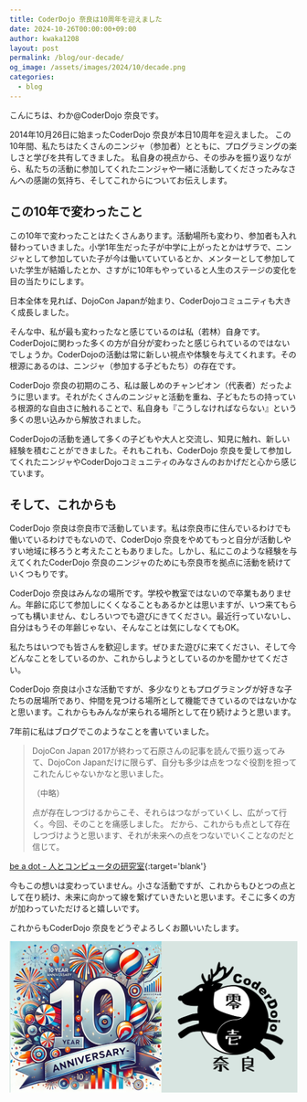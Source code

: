 ```yaml
---
title: CoderDojo 奈良は10周年を迎えました
date: 2024-10-26T00:00:00+09:00
author: kwaka1208
layout: post
permalink: /blog/our-decade/
og_image: /assets/images/2024/10/decade.png
categories:
  - blog
---
```

こんにちは、わか@CoderDojo 奈良です。

2014年10月26日に始まったCoderDojo 奈良が本日10周年を迎えました。
この10年間、私たちはたくさんのニンジャ（参加者）とともに、プログラミングの楽しさと学びを共有してきました。
私自身の視点から、その歩みを振り返りながら、私たちの活動に参加してくれたニンジャや一緒に活動してくださったみなさんへの感謝の気持ち、そしてこれからについてお伝えします。

## この10年で変わったこと
この10年で変わったことはたくさんあります。活動場所も変わり、参加者も入れ替わっていきました。小学1年生だった子が中学に上がったとかはザラで、ニンジャとして参加していた子が今は働いていているとか、メンターとして参加していた学生が結婚したとか、さすがに10年もやっていると人生のステージの変化を目の当たりにします。

日本全体を見れば、DojoCon Japanが始まり、CoderDojoコミュニティも大きく成長しました。

そんな中、私が最も変わったなと感じているのは私（若林）自身です。CoderDojoに関わった多くの方が自分が変わったと感じられているのではないでしょうか。CoderDojoの活動は常に新しい視点や体験を与えてくれます。その根源にあるのは、ニンジャ（参加する子どもたち）の存在です。

CoderDojo 奈良の初期のころ、私は厳しめのチャンピオン（代表者）だったように思います。それがたくさんのニンジャと活動を重ね、子どもたちの持っている根源的な自由さに触れることで、私自身も『こうしなければならない』という多くの思い込みから解放されました。

CoderDojoの活動を通して多くの子どもや大人と交流し、知見に触れ、新しい経験を積むことができました。それもこれも、CoderDojo 奈良を愛して参加してくれたニンジャやCoderDojoコミュニティのみなさんのおかげだと心から感じています。

## そして、これからも
CoderDojo 奈良は奈良市で活動しています。私は奈良市に住んでいるわけでも働いているわけでもないので、CoderDojo 奈良をやめてもっと自分が活動しやすい地域に移ろうと考えたこともありました。しかし、私にこのような経験を与えてくれたCoderDojo 奈良のニンジャのためにも奈良市を拠点に活動を続けていくつもりです。

CoderDojo 奈良はみんなの場所です。学校や教室ではないので卒業もありません。年齢に応じて参加しにくくなることもあるかとは思いますが、いつ来てもらっても構いません、むしろいつでも遊びにきてください。最近行っていないし、自分はもうその年齢じゃない、そんなことは気にしなくてもOK。

私たちはいつでも皆さんを歓迎します。ぜひまた遊びに来てください、そして今どんなことをしているのか、これからしようとしているのかを聞かせてください。

CoderDojo 奈良は小さな活動ですが、多少なりともプログラミングが好きな子たちの居場所であり、仲間を見つける場所として機能できているのではないかなと思います。これからもみんなが来られる場所として在り続けようと思います。

7年前に私はブログでこのようなことを書いていました。
> DojoCon Japan 2017が終わって石原さんの記事を読んで振り返ってみて、DojoCon Japanだけに限らず、自分も多少は点をつなぐ役割を担ってこれたんじゃないかなと思いました。
>
> （中略）
>
> 点が存在しつづけるからこそ、それらはつながっていくし、広がって行く。今回、そのことを痛感しました。 だから、これからも点として存在しつづけようと思います、それが未来への点をつないでいくことなのだと信じて。

[be a dot - 人とコンピュータの研究室](https://crssrds.jp/note/be-a-dot/){:target='blank'}

今もこの想いは変わっていません。小さな活動ですが、これからもひとつの点として在り続け、未来に向かって線を繋げていきたいと思います。そこに多くの方が加わっていただけると嬉しいです。

これからもCoderDojo 奈良をどうぞよろしくお願いいたします。

![](/assets/images/2024/10/decade.png)